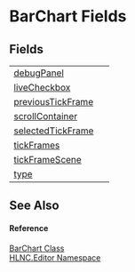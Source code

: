 # BarChart Fields




## Fields
<table>
<tr>
<td><a href="F_HLNC_Editor_BarChart_debugPanel">debugPanel</a></td>
<td> </td></tr>
<tr>
<td><a href="F_HLNC_Editor_BarChart_liveCheckbox">liveCheckbox</a></td>
<td> </td></tr>
<tr>
<td><a href="F_HLNC_Editor_BarChart_previousTickFrame">previousTickFrame</a></td>
<td> </td></tr>
<tr>
<td><a href="F_HLNC_Editor_BarChart_scrollContainer">scrollContainer</a></td>
<td> </td></tr>
<tr>
<td><a href="F_HLNC_Editor_BarChart_selectedTickFrame">selectedTickFrame</a></td>
<td> </td></tr>
<tr>
<td><a href="F_HLNC_Editor_BarChart_tickFrames">tickFrames</a></td>
<td> </td></tr>
<tr>
<td><a href="F_HLNC_Editor_BarChart_tickFrameScene">tickFrameScene</a></td>
<td> </td></tr>
<tr>
<td><a href="F_HLNC_Editor_BarChart_type">type</a></td>
<td> </td></tr>
</table>

## See Also


#### Reference
<a href="T_HLNC_Editor_BarChart">BarChart Class</a>  
<a href="N_HLNC_Editor">HLNC.Editor Namespace</a>  

